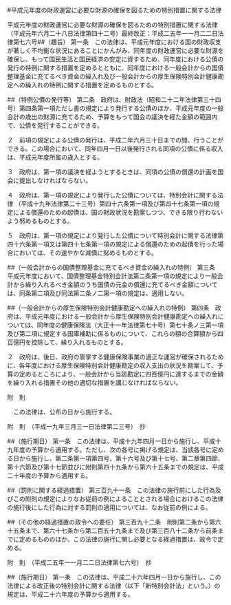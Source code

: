 #平成元年度の財政運営に必要な財源の確保を図るための特別措置に関する法律



平成元年度の財政運営に必要な財源の確保を図るための特別措置に関する法律
（平成元年六月二十八日法律第四十二号）最終改正：平成二五年一一月二二日法律第七六号##（趣旨）
第一条　この法律は、平成元年度における国の財政収支が著しく不均衡な状況にあることにかんがみ、同年度の財政運営に必要な財源を確保し、もって国民生活と国民経済の安定に資するため、同年度における公債の発行の特例に関する措置を定めるとともに、同年度における一般会計からの国債整理基金に充てるべき資金の繰入れ及び一般会計からの厚生保険特別会計健康勘定への繰入れの特例に関する措置を定めるものとする。



##（特例公債の発行等）
第二条　政府は、財政法（昭和二十二年法律第三十四号）第四条第一項ただし書の規定により発行する公債のほか、平成元年度の一般会計の歳出の財源に充てるため、予算をもって国会の議決を経た金額の範囲内で、公債を発行することができる。

２　前項の規定による公債の発行は、平成二年六月三十日までの間、行うことができる。この場合において、同年四月一日以後発行される同項の公債に係る収入は、平成元年度所属の歳入とする。

３　政府は、第一項の議決を経ようとするときは、同項の公債の償還の計画を国会に提出しなければならない。

４　政府は、第一項の規定により発行した公債については、特別会計に関する法律
（平成十九年法律第二十三号）第四十六条第一項及び第四十七条第一項の規定による償還のための起債は、国の財政状況を勘案しつつ、できる限り行わないよう努めるものとする。

５　政府は、第一項の規定により発行した公債について特別会計に関する法律第四十六条第一項又は第四十七条第一項の規定による償還のための起債を行った場合においては、その速やかな減債に努めるものとする。



##（一般会計からの国債整理基金に充てるべき資金の繰入れの特例）
第三条　平成元年度において、国債整理基金特別会計法第二条第一項の規定により一般会計から繰り入れるべき金額のうち国債の元金の償還に充てるべき金額については、同条第二項及び同法第二条ノ二第一項の規定は、適用しない。



##（一般会計からの厚生保険特別会計健康勘定への繰入れの特例）
第四条　政府は、平成元年度における一般会計から厚生保険特別会計健康勘定への繰入れについては、同年度の健康保険法（大正十一年法律第七十号）第七十条ノ三第一項及び第二項に規定する国庫補助に係るものについて、これらの額の合算額から四百億円を控除して、繰り入れるものとする。

２　政府は、後日、政府の管掌する健康保険事業の適正な運営が確保されるために、各年度における厚生保険特別会計健康勘定の収入支出の状況を勘案して、予算の定めるところにより、一般会計から当該勘定に四百億円に達するまでの金額を繰り入れる措置その他の適切な措置を講じなければならない。




附　則


　この法律は、公布の日から施行する。


附　則　（平成一九年三月三一日法律第二三号）　抄


##（施行期日）
第一条　この法律は、平成十九年四月一日から施行し、平成十九年度の予算から適用する。ただし、次の各号に掲げる規定は、当該各号に定める日から施行し、第二条第一項第四号、第十六号及び第十七号、第二章第四節、第十六節及び第十七節並びに附則第四十九条から第六十五条までの規定は、平成二十年度の予算から適用する。



##（罰則に関する経過措置）
第三百九十一条　この法律の施行前にした行為及びこの附則の規定によりなお従前の例によることとされる場合におけるこの法律の施行後にした行為に対する罰則の適用については、なお従前の例による。



##（その他の経過措置の政令への委任）
第三百九十二条　附則第二条から第六十五条まで、第六十七条から第二百五十九条まで及び第三百八十二条から前条までに定めるもののほか、この法律の施行に関し必要となる経過措置は、政令で定める。


附　則　（平成二五年一一月二二日法律第七六号）　抄


##（施行期日）
第一条　この法律は、平成二十六年四月一日から施行し、この法律による改正後の特別会計に関する法律（以下「新特別会計法」という。）の規定は、平成二十六年度の予算から適用する。





